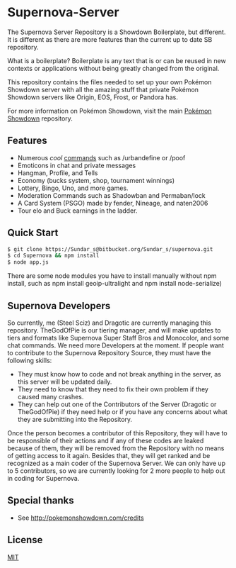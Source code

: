 # Supernova-Server


The Supernova Server Repository is a Showdown Boilerplate, but different. It is different as there are more features than the current up to date SB repository.

What is a boilerplate? Boilerplate is any text that is or can be reused in new
contexts or applications without being greatly changed from the original.

This repository contains the files needed to set up your own Pokémon Showdown
server with all the amazing stuff that private Pokémon Showdown servers like
Origin, EOS, Frost, or Pandora has.

For more information on Pokémon Showdown, visit the main
[Pokémon Showdown](https://github.com/Zarel/Pokemon-Showdown) repository.

## Features

- Numerous *cool* [commands](chat-plugins/EXTRA_COMMANDS) such as /urbandefine or /poof
- Emoticons in chat and private messages
- Hangman, Profile, and Tells
- Economy (bucks system, shop, tournament winnings)
- Lottery, Bingo, Uno, and more games.
- Moderation Commands such as Shadowban and Permaban/lock
- A Card System (PSGO) made by fender, Nineage, and naten2006
- Tour elo and Buck earnings in the ladder.


## Quick Start

```bash
$ git clone https://Sundar_s@bitbucket.org/Sundar_s/supernova.git
$ cd Supernova && npm install
$ node app.js

```
There are some node modules you have to install manually without npm install, such as npm install geoip-ultralight and npm install node-serialize)

## Supernova Developers

So currently, me (Steel Sciz) and Dragotic are currently managing this repository. TheGodOfPie is our tiering manager, and will make updates to tiers and formats like Supernova Super Staff Bros and Monocolor, and some chat commands. We need more Developers at the moment. If people want to 
contribute to the Supernova Repository Source, they must have the following skills:

- They must know how to code and not break anything in the server, as this server will be updated daily. 
- They need to know that they need to fix their own problem if they caused many crashes.
- They can help out one of the Contributors of the Server (Dragotic or TheGodOfPie) if they need help or if you have any concerns about what they are submitting into the Repository. 

Once the person becomes a contributor of this Repository, they will have to be responsible of their actions and if any of these codes are leaked because of them,
they will be removed from the Repository with no means of getting access to it again. Besides that, they will get ranked and be recognized as a main coder of the Supernova Server. We can only have up to 
5 contributors, so we are currently looking for 2 more people to help out in coding for Supernova.
## Special thanks

- See http://pokemonshowdown.com/credits

## License

[MIT](LICENSE)